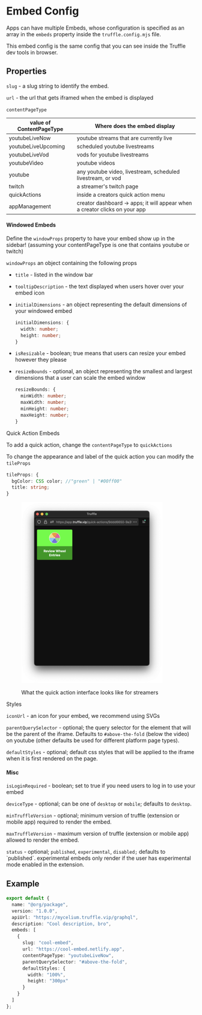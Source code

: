 # Embed Config

Apps can have multiple Embeds, whose configuration is specified as an array in the `embeds` property inside the `truffle.config.mjs` file.

This embed config is the same config that you can see inside the Truffle dev tools in browser.

## Properties

`slug` - a slug string to identify the embed.

`url` - the url that gets iframed when the embed is displayed

`contentPageType`&#x20;



| value of ContentPageType | Where does the embed display                                                |
| ------------------------ | --------------------------------------------------------------------------- |
| youtubeLiveNow           | youtube streams that are currently live                                     |
| youtubeLiveUpcoming      | scheduled youtube livestreams                                               |
| youtubeLiveVod           | vods for youtube livestreams                                                |
| youtubeVideo             | youtube videos                                                              |
| youtube                  | any youtube video, livestream, scheduled livestream, or vod                 |
| twitch                   | a streamer's twitch page                                                    |
| quickActions             | inside a creators quick action menu                                         |
| appManagement            | creator dashboard -> apps; it will appear when a creator clicks on your app |

#### Windowed Embeds

Define the `windowProps` property to have your embed show up in the sidebar! (assuming your contentPageType is one that contains youtube or twitch)

`windowProps`  an object containing the following props

* `title` - listed in the window bar
* `tooltipDescription` - the text displayed when users hover over your embed icon
*   `initialDimensions` - an object representing the default dimensions of your windowed embed

    ```typescript
    initialDimensions: {
      width: number;
      height: number;
    }
    ```
* `isResizable` - boolean; true means that users can resize your embed however they please
*   `resizeBounds` - optional, an object representing the smallest and largest dimensions that a user can scale the embed window

    ```typescript
    resizeBounds: {
      minWidth: number; 
      maxWidth: number; 
      minHeight: number;
      maxHeight: number;
    }
    ```

Quick Action Embeds

To add a quick action, change the `contentPageType` to `quickActions`

To change the appearance and label of the quick action you can modify  the `tileProps`&#x20;

```typescript
tileProps: {
  bgColor: CSS color; //"green" | "#00ff00"
  title: string;
}
```

<figure><img src="../.gitbook/assets/image (2).png" alt="" width="375"><figcaption><p>What the quick action interface looks like for streamers</p></figcaption></figure>

Styles

`iconUrl` - an icon for your embed, we recommend using SVGs

`parentQuerySelector` - optional; the query selector for the element that will be the parent of the iframe. Defaults to `#above-the-fold` (below the video) on youtube (other defaults be used for different platform page types).

`defaultStyles` - optional; default css styles that will be applied to the iframe when it is first rendered on the page.

#### Misc

`isLoginRequired` - boolean; set to true if you need users to log in to use your embed

`deviceType` - optional; can be one of `desktop` or `mobile`; defaults to `desktop`.

`minTruffleVersion` - optional; minimum version of truffle (extension or mobile app) required to render the embed.

`maxTruffleVersion` - maximum version of truffle (extension or mobile app) allowed to render the embed.

`status` - optional; `published`, `experimental`, `disabled;` defaults to \`published\`. experimental embeds only render if the user has experimental mode enabled in the extension.

## Example

```typescript
export default {
  name: "@org/package",
  version: "1.0.0",
  apiUrl: "https://mycelium.truffle.vip/graphql",
  description: "Cool description, bro",
  embeds: [
    {
      slug: "cool-embed",
      url: "https://cool-embed.netlify.app",
      contentPageType: "youtubeLiveNow",
      parentQuerySelector: "#above-the-fold",
      defaultStyles: {
        width: "100%",
        height: "300px"
      }
    }
  ]
};
```

